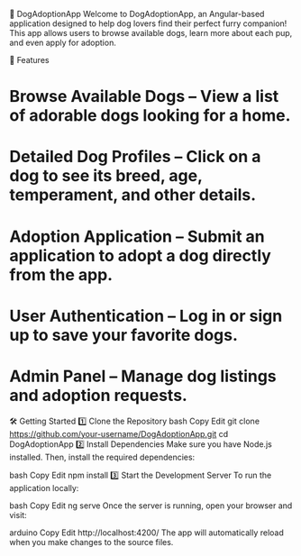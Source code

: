 🐶 DogAdoptionApp
Welcome to DogAdoptionApp, an Angular-based application designed to help dog lovers find their perfect furry companion! This app allows users to browse available dogs, learn more about each pup, and even apply for adoption.

🚀 Features
# Browse Available Dogs – View a list of adorable dogs looking for a home.
# Detailed Dog Profiles – Click on a dog to see its breed, age, temperament, and other details.
# Adoption Application – Submit an application to adopt a dog directly from the app.
# User Authentication – Log in or sign up to save your favorite dogs.
# Admin Panel – Manage dog listings and adoption requests.

🛠️ Getting Started
1️⃣ Clone the Repository
bash
Copy
Edit
git clone https://github.com/your-username/DogAdoptionApp.git
cd DogAdoptionApp
2️⃣ Install Dependencies
Make sure you have Node.js installed. Then, install the required dependencies:

bash
Copy
Edit
npm install
3️⃣ Start the Development Server
To run the application locally:

bash
Copy
Edit
ng serve
Once the server is running, open your browser and visit:

arduino
Copy
Edit
http://localhost:4200/
The app will automatically reload when you make changes to the source files.
